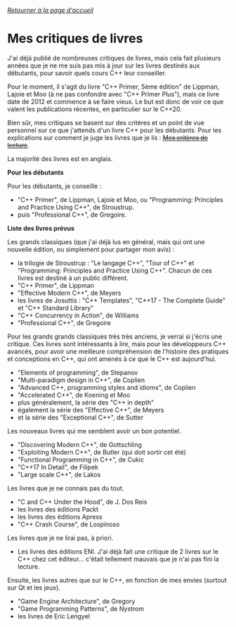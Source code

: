 *[Retourner à la page d'accueil](README.md)*

# Mes critiques de livres

J'ai déjà publié de nombreuses critiques de livres, mais cela fait plusieurs années que je ne me suis pas mis à
jour sur les livres destinés aux débutants, pour savoir quels cours C++ leur conseiller.

Pour le moment, il s'agit du livre "C++ Primer, 5ème édition" de Lippman, Lajoie et Moo (à ne pas confondre avec "C++ Primer Plus"),
mais ce livre date de 2012 et commence à se faire vieux. Le but est donc de voir ce que valent les publications récentes,
en particulier sur le C++20.

Bien sûr, mes critiques se basent sur des critères et un point de vue personnel sur ce que j'attends d'un livre C++ pour
les débutants. Pour les explications sur comment je juge les livres que je lis : ~~[Mes critères de lecture](critiques-criteres.md)~~.

La majorité des livres est en anglais.

**Pour les débutants**

Pour les débutants, je conseille :

- "C++ Primer", de Lippman, Lajoie et Moo, ou "Programming: Principles and Practice Using C++", de Stroustrup.
- puis "Professional C++", de Gregoire.

**Liste des livres prévus**

Les grands classiques (que j'ai déjà lus en général, mais qui ont une nouvelle édition, ou simplement pour partager mon avis) :

- la trilogie de Stroustrup : "Le langage C++", "Tour of C++" et "Programming: Principles and Practice Using C++". Chacun de ces
livres est destiné à un public différent.
- "C++ Primer", de Lippman
- "Effective Modern C++", de Meyers
- les livres de Josuttis : "C++ Templates", "C++17 - The Complete Guide" et "C++ Standard Library"
- "C++ Concurrency in Action", de Williams
- "Professional C++", de Gregoire

Pour les grands grands classiques très très anciens, je verrai si j'écris une critique. Ces livres sont intéressants à lire,
mais pour les développeurs C++ avancés, pour avoir une meilleure compréhension de l'histoire des pratiques et conceptions en C++,
qui ont amenés à ce que le C++ est aujourd'hui.

- "Elements of programming", de Stepanov
- "Multi-paradigm design in C++", de Coplien
- "Advanced C++, programming styles and idioms", de Coplien
- "Accelerated C++", de Koening et Moo
- plus généralement, la série des "C++ in depth"
- également la série des "Effective C++", de Meyers
- et la série des "Exceptional C++", de Sutter

Les nouveaux livres qui me semblent avoir un bon potentiel.

- "Discovering Modern C++", de Gottschling
- "Exploiting Modern C++", de Butler (qui doit sortir cet été)
- "Functional Programming in C++", de Cukic
- "C++17 In Detail", de Filipek
- "Large scale C++", de Lakos

Les livres que je ne connais pas du tout.

- "C and C++ Under the Hood", de J. Dos Reis
- les livres des éditions Packt
- les livres des éditions Apress
- "C++ Crash Course", de Lospinoso

Les livres que je ne lirai pas, à priori.

- Les livres des éditions ENI. J'ai déjà fait une critique de 2 livres sur le C++ chez cet éditeur... c'était tellement mauvais que
je n'ai pas fini la lecture.

Ensuite, les livres autres que sur le C++, en fonction de mes envies (surtout sur Qt et les jeux).

- "Game Engine Architecture", de Gregory
- "Game Programming Patterns", de Nystrom
- les livres de Eric Lengyel
